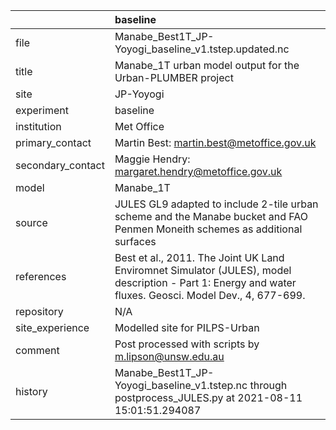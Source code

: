 |                   | baseline                                                                                                                                                |
|:------------------|:--------------------------------------------------------------------------------------------------------------------------------------------------------|
| file              | Manabe_Best1T_JP-Yoyogi_baseline_v1.tstep.updated.nc                                                                                                    |
| title             | Manabe_1T urban model output for the Urban-PLUMBER project                                                                                              |
| site              | JP-Yoyogi                                                                                                                                               |
| experiment        | baseline                                                                                                                                                |
| institution       | Met Office                                                                                                                                              |
| primary_contact   | Martin Best: martin.best@metoffice.gov.uk                                                                                                               |
| secondary_contact | Maggie Hendry: margaret.hendry@metoffice.gov.uk                                                                                                         |
| model             | Manabe_1T                                                                                                                                               |
| source            | JULES GL9 adapted to include 2-tile urban scheme and the Manabe bucket and FAO Penmen Moneith schemes as additional surfaces                            |
| references        | Best et al., 2011. The Joint UK Land Enviromnet Simulator (JULES), model description - Part 1: Energy and water fluxes. Geosci. Model Dev., 4, 677-699. |
| repository        | N/A                                                                                                                                                     |
| site_experience   | Modelled site for PILPS-Urban                                                                                                                           |
| comment           | Post processed with scripts by m.lipson@unsw.edu.au                                                                                                     |
| history           | Manabe_Best1T_JP-Yoyogi_baseline_v1.tstep.nc through postprocess_JULES.py at 2021-08-11 15:01:51.294087                                                 |
